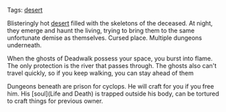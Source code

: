 Tags: [desert](Deserts)

Blisteringly hot [desert](Deserts) filled with the skeletons of the deceased. At night, they emerge and haunt the living, trying to bring them to the same unfortunate demise as themselves. Cursed place. Multiple dungeons underneath.

When the ghosts of Deadwalk possess your space, you burst into flame. The only protection is the river that passes through. The ghosts also can't travel quickly, so if you keep walking, you can stay ahead of them

Dungeons beneath are prison for cyclops. He will craft for you if you free him. His [soul](Life and Death) is trapped outside his body, can be tortured to craft things for previous owner.